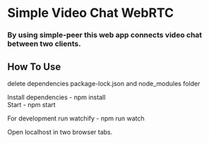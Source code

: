 # Simple Video Chat WebRTC

### By using  simple-peer  this web app connects video chat between two clients.

## How To Use

delete dependencies package-lock.json and node_modules folder

Install dependencies - npm install  
Start - npm start  

For development run watchify - npm run watch  

Open localhost in two browser tabs.
